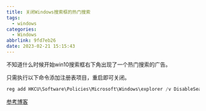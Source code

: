 ```yaml
---
title: 关闭Windows搜索框的热门搜索
tags:
  - windows
categories:
  - Windows
abbrlink: 9fd7eb26
date: 2023-02-21 15:15:43
---
```


不知道什么时候开始win10搜索框右下角出现了一个热门搜索的广告。

<!-- more -->

只需执行以下命令添加注册表项目，重启即可关闭。

```powershell
reg add HKCU\Software\Policies\Microsoft\Windows\explorer /v DisableSearchBoxSuggestions /t reg_dword /d 1 /f
```

[参考博客](https://www.winhelponline.com/blog/disable-explorer-search-box-suggestions-windows-7/)
